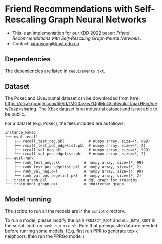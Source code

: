 # Friend Recommendations with Self-Rescaling Graph Neural Networks

* This is an implementation for our KDD 2022 paper: *Friend Recommendations with Self-Rescaling Graph Neural Networks*.
* Contact: xiransong@hust.edu.cn

## Dependencies

The dependencies are listed in `requirements.txt`.

## Dataset

The Pokec and LiveJournal dataset can be downloaded from here: https://drive.google.com/file/d/1MGIQyZwZQgIMn53ih6wulcrTaraxHFin/view?usp=sharing. The Xbox dataset is an industrial dataset and is not able to be public.

For a dataset (e.g. Pokec), the files included are as follows:

```
instance_Pokec
├── eval-recall
│   ├── recall_test_neg.pkl           # numpy array, size=(*, 999)
│   ├── recall_test_pos_edgelist.pkl  # numpy array, size=(*, 2)
│   ├── recall_val_neg.pkl            # numpy array, size=(*, 999)
│   └── recall_val_pos_edgelist.pkl   # numpy array, size=(*, 2)
├── eval-rank
│   ├── rank_test_neg.pkl           # numpy array, size=(*, 99)
│   ├── rank_test_pos_edgelist.pkl  # numpy array, size=(*, 2)
│   ├── rank_val_neg.pkl            # numpy array, size=(*, 99)
│   └── rank_val_pos_edgelist.pkl   # numpy array, size=(*, 2)
├── train_graph.pkl                 # dgl graph for training
└── train_undi_graph.pkl            # undirected graph
```

## Model running

The scripts to run all the models are in the `Script` directory.

To run a model, please modify the path `PROJECT_ROOT` and `ALL_DATA_ROOT` in the script, and run `bash run_xxx.sh`.
Note that prerequisite data are needed before running some models. (E.g. first run PPR to generate top-k neighbors, then run the PPRGo model.)
